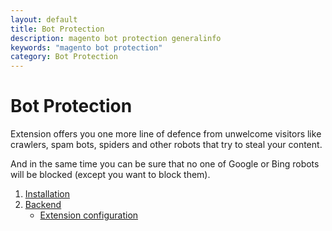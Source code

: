 ```yaml
---
layout: default
title: Bot Protection
description: magento bot protection generalinfo
keywords: "magento bot protection"
category: Bot Protection
---
```


# Bot Protection

Extension offers you one more line of defence from unwelcome visitors like
crawlers, spam bots, spiders and other robots that try to steal your content.

And in the same time you can be sure that no one of Google or Bing robots will
be blocked (except you want to block them).

1. [Installation](installation/)
2. [Backend](backend/)
    - [Extension configuration](backend/#extension-configuration/)
